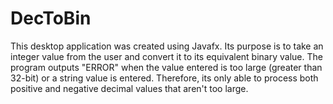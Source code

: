 # DecToBin

This desktop application was created using Javafx. Its purpose is to take an integer value from the user and convert it to its equivalent binary value.
The program outputs "ERROR" when the value entered is too large (greater than 32-bit) or a string value is entered. Therefore, its only able to process both
positive and negative decimal values that aren't too large.
